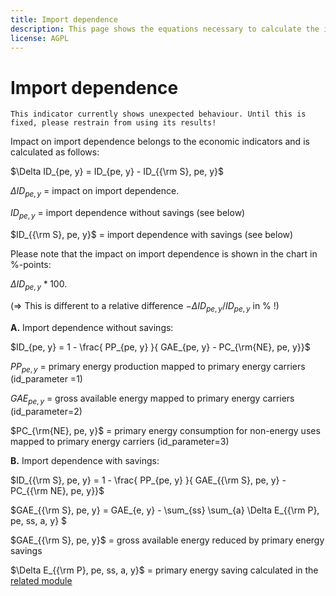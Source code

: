 ```yaml
---
title: Import dependence
description: This page shows the equations necessary to calculate the impact of energy efficiency on import dependence.
license: AGPL
---
```


<!--
© 2023 - 2024 Fraunhofer-Gesellschaft e.V., München

SPDX-License-Identifier: AGPL-3.0-or-later
-->

Import dependence
=

```{warning}
This indicator currently shows unexpected behaviour. Until this is fixed, please restrain from using its results!
```

Impact on import dependence belongs to the economic indicators and is calculated as follows:

$\Delta ID_{pe, y} = ID_{pe, y} - ID_{{\rm S}, pe, y}$

$\Delta ID_{pe, y}$ = impact on import dependence.

$ID_{pe, y}$ = import dependence without savings (see below)

$ID_{{\rm S}, pe, y}$ = import dependence with savings (see below)

Please note that the impact on import dependence is shown in the chart in %-points: 

$\Delta ID_{pe, y} * 100$. 

(=> This is different to a relative difference $-\Delta ID_{pe, y} /ID_{pe, y}$ in % !)


**A.** Import dependence without savings:

$ID_{pe, y} = 1 - \frac{ PP_{pe, y} }{ GAE_{pe, y} - PC_{\rm{NE}, pe, y}}$

$PP_{pe, y}$ = primary energy production mapped to primary energy carriers (id_parameter =1)

$GAE_{pe, y}$ = gross available energy mapped to primary energy carriers (id_parameter=2)

$PC_{\rm{NE}, pe, y}$ = primary energy consumption for non-energy uses mapped to primary energy carriers (id_parameter=3)


**B.** Import dependence with savings:

$ID_{{\rm S}, pe, y} = 1 - \frac{ PP_{pe, y} }{ GAE_{{\rm S}, pe, y} - PC_{{\rm NE}, pe, y}}$

$GAE_{{\rm S}, pe, y} = GAE_{e, y} - \sum_{ss} \sum_{a} \Delta E_{{\rm P}, pe, ss, a, y} $

$GAE_{{\rm S}, pe, y}$ = gross available energy reduced by primary energy savings

$\Delta E_{{\rm P}, pe, ss, a, y}$ = primary energy saving calculated in the [related module](../energy_mix/FEC_to_PEC.md)
